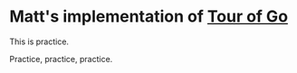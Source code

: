 # Matt's implementation of [Tour of Go](https://tour.golang.org)

This is practice.

Practice, practice, practice.